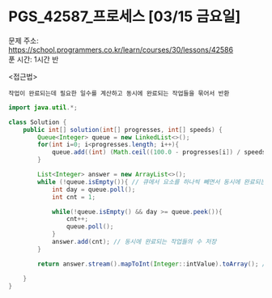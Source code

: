 #  PGS_42587_프로세스 [03/15 금요일] </br>
문제 주소: https://school.programmers.co.kr/learn/courses/30/lessons/42586 </br>
푼 시간: 1시간 반 </br>

<접근법>
```
작업이 완료되는데 필요한 일수를 계산하고 동시에 완료되는 작업들을 묶어서 반환
```


```java
import java.util.*;

class Solution {
    public int[] solution(int[] progresses, int[] speeds) {
        Queue<Integer> queue = new LinkedList<>();
        for(int i=0; i<progresses.length; i++){
            queue.add((int) (Math.ceil((100.0 - progresses[i]) / speeds[i]))); // 작업이 완료되는데 필요한 일수, 소수점 이하 처리하기
        }

        List<Integer> answer = new ArrayList<>();
        while (!queue.isEmpty()){ // 큐에서 요소를 하나씩 뻬면서 동시에 완료되는 작업을을 그룹화
            int day = queue.poll();
            int cnt = 1;

            while(!queue.isEmpty() && day >= queue.peek()){
                cnt++;
                queue.poll();
            }
            answer.add(cnt); // 동시에 완료되는 작업들의 수 저장
        }

        return answer.stream().mapToInt(Integer::intValue).toArray(); // answer 리스트를 배열로 스트림을 사용해서 변환

    }
}

```